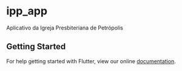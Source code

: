 # ipp_app

Aplicativo da Igreja Presbiteriana de Petrópolis

## Getting Started

For help getting started with Flutter, view our online
[documentation](https://flutter.io/).
